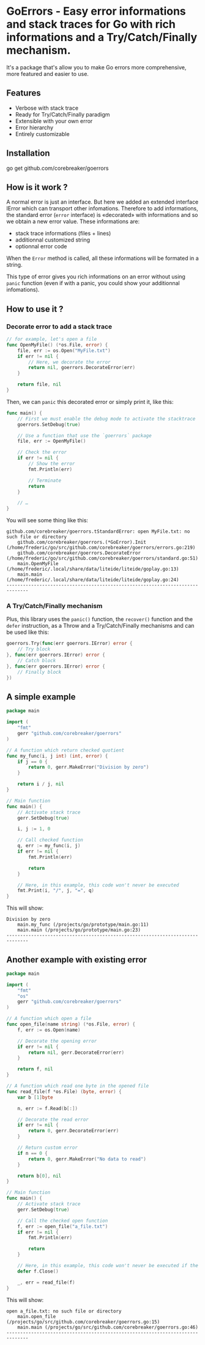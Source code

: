 # GoErrors - Easy error informations and stack traces for Go with rich informations and a Try/Catch/Finally mechanism.

It's a package that's allow you to make Go errors more comprehensive, more featured and easier to use.


## Features
- Verbose with stack trace
- Ready for Try/Catch/Finally paradigm
- Extensible with your own error
- Error hierarchy
- Entirely customizable


## Installation
go get github.com/corebreaker/goerrors


## How is it work ?
A normal error is just an interface. But here we added an extended interface IError which can transport other infomations.
Therefore to add informations, the standard error (`error` interface) is &laquo;decorated&raquo; with informations and so
we obtain a new error value. These informations are:
- stack trace informations (files + lines)
- additionnal customized string
- optionnal error code

When the `Error` method is called, all these informations will be formated in a string.

This type of error gives you rich informations on an error without using `panic` function (even if with a panic, you
could show your additionnal infomations).


## How to use it ?
### Decorate error to add a stack trace
```go
// for example, let's open a file
func OpenMyFile() (*os.File, error) {
    file, err := os.Open("MyFile.txt")
    if err != nil {
        // Here, we decorate the error
        return nil, goerrors.DecorateError(err)
    }

    return file, nil
}
```

Then, we can `panic` this decorated error or simply print it, like this:
```go
func main() {
    // First we must enable the debug mode to activate the stacktrace
    goerrors.SetDebug(true)

    // Use a function that use the `goerrors` package
    file, err := OpenMyFile()

    // Check the error
    if err != nil {
        // Show the error
        fmt.Println(err)

        // Terminate
        return
    }

    // …
}
```

You will see some thing like this:
```
github.com/corebreaker/goerrors.tStandardError: open MyFile.txt: no such file or directory
    github.com/corebreaker/goerrors.(*GoError).Init (/home/frederic/go/src/github.com/corebreaker/goerrors/errors.go:219)
    github.com/corebreaker/goerrors.DecorateError (/home/frederic/go/src/github.com/corebreaker/goerrors/standard.go:51)
    main.OpenMyFile (/home/frederic/.local/share/data/liteide/liteide/goplay.go:13)
    main.main (/home/frederic/.local/share/data/liteide/liteide/goplay.go:24)
------------------------------------------------------------------------------
```

### A Try/Catch/Finally mechanism
Plus, this library uses the `panic()` function, the `recover()` function and the `defer` instruction,
as a Throw and a Try/Catch/Finally mechanisms and can be used like this:
```go
goerrors.Try(func(err goerrors.IError) error {
    // Try block
}, func(err goerrors.IError) error {
    // Catch block
}, func(err goerrors.IError) error {
    // Finally block
})
```


## A simple example
```go
package main

import (
    "fmt"
    gerr "github.com/corebreaker/goerrors"
)

// A function which return checked quotient
func my_func(i, j int) (int, error) {
    if j == 0 {
        return 0, gerr.MakeError("Division by zero")
    }

    return i / j, nil
}

// Main function
func main() {
    // Activate stack trace
    gerr.SetDebug(true)

    i, j := 1, 0

    // Call checked function
    q, err := my_func(i, j)
    if err != nil {
        fmt.Println(err)

        return
    }

    // Here, in this example, this code won't never be executed
    fmt.Print(i, "/", j, "=", q)
}
```

This will show:
```
Division by zero
    main.my_func (/projects/go/prototype/main.go:11)
    main.main (/projects/go/prototype/main.go:23)
------------------------------------------------------------------------------
```


## Another example with existing error
```go
package main

import (
    "fmt"
    "os"
    gerr "github.com/corebreaker/goerrors"
)

// A function which open a file
func open_file(name string) (*os.File, error) {
    f, err := os.Open(name)

    // Decorate the opening error
    if err != nil {
        return nil, gerr.DecorateError(err)
    }

    return f, nil
}

// A function which read one byte in the opened file
func read_file(f *os.File) (byte, error) {
    var b [1]byte

    n, err := f.Read(b[:])

    // Decorate the read error
    if err != nil {
        return 0, gerr.DecorateError(err)
    }

    // Return custom error
    if n == 0 {
        return 0, gerr.MakeError("No data to read")
    }

    return b[0], nil
}

// Main function
func main() {
    // Activate stack trace
    gerr.SetDebug(true)

    // Call the checked open function
    f, err := open_file("a_file.txt")
    if err != nil {
        fmt.Println(err)

        return
    }

    // Here, in this example, this code won't never be executed if the file can't be opened
    defer f.Close()

    _, err = read_file(f)
}
```

This will show:
```
open a_file.txt: no such file or directory
    main.open_file (/projects/go/src/github.com/corebreaker/goerrors.go:15)
    main.main (/projects/go/src/github.com/corebreaker/goerrors.go:46)
------------------------------------------------------------------------------
```
